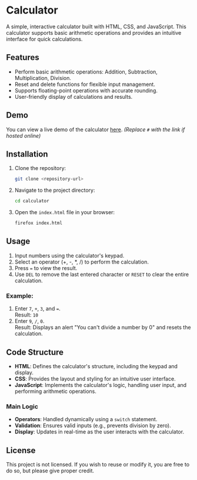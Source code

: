 # Calculator

A simple, interactive calculator built with HTML, CSS, and JavaScript. This calculator supports basic arithmetic operations and provides an intuitive interface for quick calculations.

## Features

- Perform basic arithmetic operations: Addition, Subtraction, Multiplication, Division.
- Reset and delete functions for flexible input management.
- Supports floating-point operations with accurate rounding.
- User-friendly display of calculations and results.

## Demo

You can view a live demo of the calculator [here](#). *(Replace `#` with the link if hosted online)*

## Installation

1. Clone the repository:
    ```bash
    git clone <repository-url>
    ```
2. Navigate to the project directory:
    ```bash
    cd calculator
    ```
3. Open the `index.html` file in your browser:
    ```bash
    firefox index.html
    ```

## Usage

1. Input numbers using the calculator's keypad.
2. Select an operator (+, -, *, /) to perform the calculation.
3. Press `=` to view the result.
4. Use `DEL` to remove the last entered character or `RESET` to clear the entire calculation.

### Example:

1. Enter `7`, `+`, `3`, and `=`.  
   Result: `10`
2. Enter `9`, `/`, `0`.  
   Result: Displays an alert "You can't divide a number by 0" and resets the calculation.

## Code Structure

- **HTML**: Defines the calculator's structure, including the keypad and display.
- **CSS**: Provides the layout and styling for an intuitive user interface.
- **JavaScript**: Implements the calculator's logic, handling user input, and performing arithmetic operations.

### Main Logic

- **Operators**: Handled dynamically using a `switch` statement.
- **Validation**: Ensures valid inputs (e.g., prevents division by zero).
- **Display**: Updates in real-time as the user interacts with the calculator.

## License

This project is not licensed. If you wish to reuse or modify it, you are free to do so, but please give proper credit.

